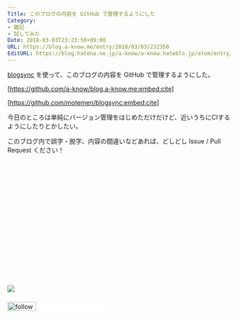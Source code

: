 ```yaml
---
Title: このブログの内容を GitHub で管理するようにした
Category:
- 雑記
- 試してみた
Date: 2018-03-03T23:23:50+09:00
URL: https://blog.a-know.me/entry/2018/03/03/232350
EditURL: https://blog.hatena.ne.jp/a-know/a-know.hateblo.jp/atom/entry/17391345971621611651
---
```


[blogsync](https://github.com/motemen/blogsync) を使って、このブログの内容を GitHub で管理するようにした。



[https://github.com/a-know/blog.a-know.me:embed:cite]



[https://github.com/motemen/blogsync:embed:cite]


今日のところは単純にバージョン管理をはじめただけだけど、近いうちにCIするようにしたりとかしたい。


このブログ内で誤字・脱字、内容の間違いなどあれば、どしどし Issue / Pull Request ください！



<div>
<br>
<script async src="//pagead2.googlesyndication.com/pagead/js/adsbygoogle.js"></script>
<!-- article-bottom2 -->
<ins class="adsbygoogle"
     style="display:inline-block;width:300px;height:250px"
     data-ad-client="ca-pub-3463034538369189"
     data-ad-slot="5274552934"></ins>
<script>
(adsbygoogle = window.adsbygoogle || []).push({});
</script>

<a href="http://bit.ly/grass-graph" target='blank' rel="nofollow"><img src="https://cdn-ak.f.st-hatena.com/images/fotolife/a/a-know/20170405/20170405220342.png"></a>
<br>
</div>

<div>
<a href='http://cloud.feedly.com/#subscription%2Ffeed%2Fhttp%3A%2F%2Fblog.a-know.me%2Ffeed'  target='blank'><img id='feedlyFollow' src='//s3.feedly.com/img/follows/feedly-follow-rectangle-volume-small_2x.png' alt='follow us in feedly' width='65' height='20'></a>



<iframe src="//blog.hatena.ne.jp/a-know/a-know.hateblo.jp/subscribe/iframe" allowtransparency="true" frameborder="0" scrolling="no" width="150" height="28"></iframe>
</div>


<script src="https://moshi-moshi.moshimo.works/moshimoshi/a_know_blog/2018-03-03-232350?title=%E3%81%93%E3%81%AE%E3%83%96%E3%83%AD%E3%82%B0%E3%81%AE%E5%86%85%E5%AE%B9%E3%82%92%20GitHub%20%E3%81%A7%E7%AE%A1%E7%90%86%E3%81%99%E3%82%8B%E3%82%88%E3%81%86%E3%81%AB%E3%81%97%E3%81%9F"></script>
